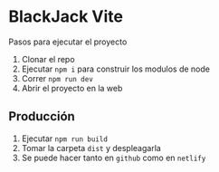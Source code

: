 # BlackJack Vite

Pasos para ejecutar el proyecto

1. Clonar el repo
2. Ejecutar `npm i` para construir los modulos de node
3. Correr `npm run dev`
4. Abrir el proyecto en la web

## Producción

1. Ejecutar `npm run build`
2. Tomar la carpeta `dist` y despleagarla
3. Se puede hacer tanto en `github` como en `netlify`